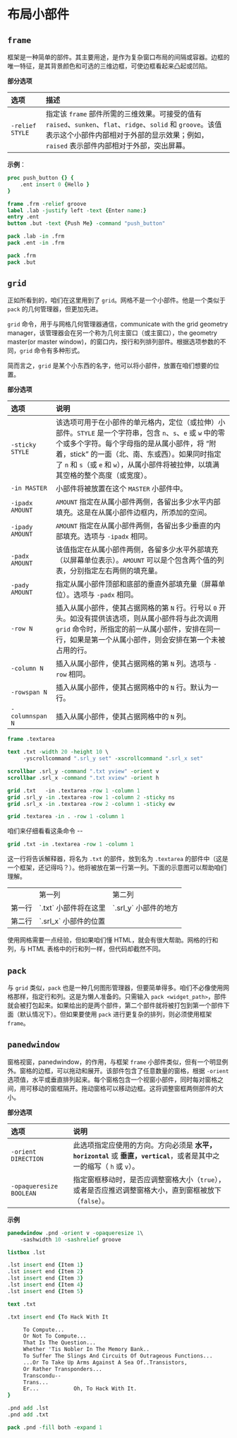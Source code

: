# 布局小部件

## `frame`

框架是一种简单的部件。其主要用途，是作为复杂窗口布局的间隔或容器。边框的唯一特征，是其背景颜色和可选的三维边框，可使边框看起来凸起或凹陷。

**部分选项**


| 选项 | 描述 |
| :-- | :-- |
| `-relief STYLE` | 指定该 `frame` 部件所需的三维效果。可接受的值有 `raised`、`sunken`、`flat`、`ridge`、`solid` 和 `groove`。该值表示这个小部件内部相对于外部的显示效果；例如，`raised` 表示部件内部相对于外部，突出屏幕。 |

**示例**：


```tcl
proc push_button {} {
	.ent insert 0 {Hello }
}

frame .frm -relief groove
label .lab -justify left -text {Enter name:}
entry .ent
button .but -text {Push Me} -command "push_button"

pack .lab -in .frm
pack .ent -in .frm

pack .frm
pack .but
```



## `grid`


正如所看到的，咱们在这里用到了 `grid`。网格不是一个小部件。他是一个类似于 `pack` 的几何管理器，但更加先进。

`grid` 命令，用于与网格几何管理器通信，communicate with the grid geometry manager，该管理器会在另一个称为几何主窗口（或主窗口），the geometry master(or master window)，的窗口内，按行和列排列部件。根据选项参数的不同，`grid` 命令有多种形式。

简而言之，`grid` 是某个小东西的名字，他可以将小部件，放置在咱们想要的位置。

**部分选项**

| 选项 | 说明 |
| :-- | :-- |
| `-sticky STYLE` | 该选项可用于在小部件的单元格内，定位（或拉伸）小部件。`STYLE` 是一个字符串，包含 `n`、`s`、`e` 或 `w` 中的零个或多个字符。每个字母指的是从属小部件，将 “附着，stick” 的一面（北、南、东或西）。如果同时指定了 `n` 和 `s`（或 `e` 和 `w`），从属小部件将被拉伸，以填满其空格的整个高度（或宽度）。 |
| `-in MASTER` | 小部件将被放置在这个 `MASTER` 小部件中。 |
| `-ipadx AMOUNT` | `AMOUNT` 指定在从属小部件两侧，各留出多少水平内部填充。这是在从属小部件边框内，所添加的空间。 |
| `-ipady AMOUNT` | `AMOUNT` 指定在从属小部件两侧，各留出多少垂直的内部填充。选项与 `-ipadx` 相同。 |
| `-padx AMOUNT` | 该值指定在从属小部件两侧，各留多少水平外部填充（以屏幕单位表示）。`AMOUNT` 可以是个包含两个值的列表，分别指定左右两侧的填充量。 |
| `-pady AMOUNT` | 指定从属小部件顶部和底部的垂直外部填充量（屏幕单位）。选项与 `-padx` 相同。 |
| `-row N` | 插入从属小部件，使其占据网格的第 `N` 行。行号以 `0` 开头。如没有提供该选项，则从属小部件将与此次调用 `grid` 命令时，所指定的前一从属小部件，安排在同一行，如果是第一个从属小部件，则会安排在第一个未被占用的行。 |
| `-column N` | 插入从属小部件，使其占据网格的第 `N` 列。选项与 `-row` 相同。 |
| `-rowspan N` | 插入从属小部件，使其占据网格中的 `N` 行。默认为一行。 |
| `-columnspan N` | 插入从属小部件，使其占据网格中的 `N` 列。 |


```tcl
frame .textarea

text .txt -width 20 -height 10 \
	 -yscrollcommand ".srl_y set" -xscrollcommand ".srl_x set"

scrollbar .srl_y -command ".txt yview" -orient v
scrollbar .srl_x -command ".txt xview" -orient h

grid .txt   -in .textarea -row 1 -column 1
grid .srl_y -in .textarea -row 1 -column 2 -sticky ns
grid .srl_x -in .textarea -row 2 -column 1 -sticky ew

grid .textarea -in . -row 1 -column 1
```

咱们来仔细看看这条命令 --

```tcl
grid .txt -in .textarea -row 1 -column 1
```

这一行将告诉解释器，将名为 `.txt` 的部件，放到名为 `.textarea` 的部件中（这是一个框架，还记得吗？）。他将被放在第一行第一列。下面的示意图可以帮助咱们理解。


<table>
<tr><td></td><td>第一列</td><td>第二列</td></tr>
<tr><td>第一行</td><td>`.txt` 小部件将在这里</td><td>`.srl_y` 小部件的地方</td></tr>
<tr><td>第二行</td><td>`.srl_x` 小部件的位置</td><td></td></tr>
</table>

使用网格需要一点经验，但如果咱们懂 HTML，就会有很大帮助。网格的行和列，与 HTML 表格中的行和列一样，但代码却截然不同。


## `pack`


与 `grid` 类似，`pack` 也是一种几何图形管理器，但要简单得多。咱们不必像使用网格那样，指定行和列。这是为懒人准备的。只需输入 `pack <widget_path>`，部件就会被打包起来。如果给出的是两个部件，第二个部件就将被打包到第一个部件下面（默认情况下）。但如果要使用 `pack` 进行更复杂的排列，则必须使用框架 `frame`。

## `panedwindow`

窗格视窗，panedwindow，的作用，与框架 `frame` 小部件类似，但有一个明显例外。窗格的边框，可以拖动和展开。该部件包含了任意数量的窗格，根据 `-orient` 选项值，水平或垂直排列起来。每个窗格包含一个视窗小部件，同时每对窗格之间，用可移动的窗框隔开。拖动窗格可以移动边框。这将调整窗框两侧部件的大小。


**部分选项**


| 选项 | 说明 |
| :-- | :-- |
| `-orient DIRECTION` | 此选项指定应使用的方向。方向必须是 **水平，`horizontal`** 或 **垂直，`vertical`**，或者是其中之一的缩写（ `h` 或 `v`）。 |
| `-opaqueresize BOOLEAN` | 指定窗框移动时，是否应调整窗格大小（`true`），或者是否应推迟调整窗格大小，直到窗框被放下（`false`）。 |


**示例**


```tcl
panedwindow .pnd -orient v -opaqueresize 1\
    -sashwidth 10 -sashrelief groove

listbox .lst

.lst insert end {Item 1}
.lst insert end {Item 2}
.lst insert end {Item 3}
.lst insert end {Item 4}
.lst insert end {Item 5}

text .txt

.txt insert end {To Hack With It

     To Compute...
     Or Not To Compute...
     That Is The Question...
     Whether 'Tis Nobler In The Memory Bank..
     To Suffer The Slings And Circuits Of Outrageous Functions...
     ...Or To Take Up Arms Against A Sea Of..Transistors,
     Or Rather Transponders...
     Transcondu--
     Trans...
     Er...           Oh, To Hack With It.
}

.pnd add .lst
.pnd add .txt

pack .pnd -fill both -expand 1
```

